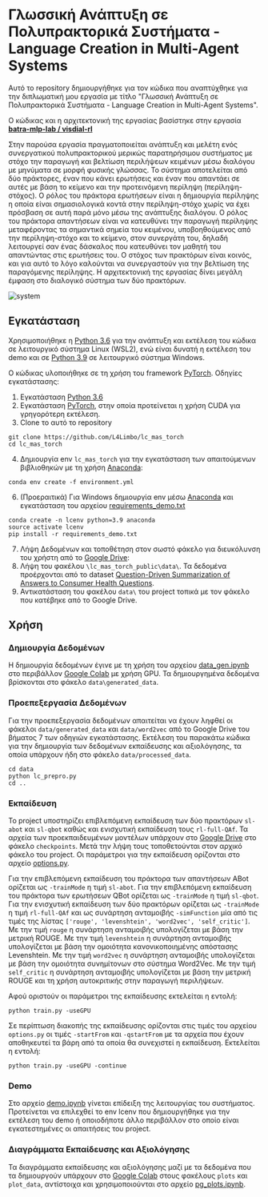 # Γλωσσική Ανάπτυξη σε Πολυπρακτορικά Συστήματα - Language Creation in Multi-Agent Systems
Αυτό το repository δημιουργήθηκε για τον κώδικα που αναπτύχθηκε για την διπλωματική μου εργασία με τίτλο "Γλωσσική Ανάπτυξη σε Πολυπρακτορικά Συστήματα - Language Creation in Multi-Agent Systems".

Ο κώδικας και η αρχιτεκτονική της εργασίας βασίστηκε στην εργασία 
**[ batra-mlp-lab / visdial-rl ](https://github.com/batra-mlp-lab/visdial-rl)** 

Στην παρούσα εργασία πραγματοποιείται ανάπτυξη και μελέτη ενός συνεργατικού πολυπρακτορικού μερικώς παρατηρήσιμου συστήματος με στόχο την παραγωγή και βελτίωση περιλήψεων κειμένων μέσω διαλόγου με μηνύματα σε μορφή φυσικής γλώσσας. Το σύστημα αποτελείται από δύο πράκτορες, έναν που κάνει ερωτήσεις και έναν που απαντάει σε αυτές με βάση το κείμενο και την προτεινόμενη περίληψη (περίληψη-στόχος). Ο ρόλος του πράκτορα ερωτήσεων είναι η δημιουργία περίληψης η οποία είναι σημασιολογικά κοντά στην περίληψη-στόχο χωρίς να έχει πρόσβαση σε αυτή παρά μόνο μέσω της ανάπτυξης διαλόγου. Ο ρόλος του πράκτορα απαντήσεων είναι να κατευθύνει την παραγωγή περίληψης μεταφέροντας τα σημαντικά σημεία του κειμένου, υποβοηθούμενος από την περίληψη-στόχο και το κείμενο, στον συνεργάτη του, δηλαδή λειτουργεί σαν ένας δάσκαλος που κατευθύνει τον μαθητή του απαντώντας στις ερωτήσεις του. Ο στόχος των πρακτόρων είναι κοινός, και για αυτό το λόγο καλούνται να συνεργαστούν για την βελτίωση της παραγόμενης περίληψης. Η αρχιτεκτονική της εργασίας δίνει μεγάλη έμφαση στο διαλογικό σύστημα των δύο πρακτόρων.

![system](images/system.jpg)

## Εγκατάσταση
Χρησιμοποιήθηκε η [Python 3.6](https://www.python.org/downloads/release/python-364/) για την ανάπτυξη και εκτέλεση του κώδικα σε λειτουργικό σύστημα Linux (WSL2), ενώ είναι δυνατή η εκτέλεση του demo και σε [Python 3.9](https://www.python.org/downloads/release/python-3915/) σε λειτουργικό σύστημα Windows.

Ο κώδικας υλοποιήθηκε σε τη χρήση του framework [PyTorch](https://pytorch.org/).
Οδηγίες εγκατάστασης:
1. Εγκατάσταση [Python 3.6](https://www.python.org/downloads/release/python-364/)
2. Εγκατάσταση [PyTorch](https://pytorch.org/), στην οποία προτείνεται η χρήση CUDA για γρηγορότερη εκτέλεση.
3. Clone το αυτό το repository 
```
git clone https://github.com/L4Limbo/lc_mas_torch
cd lc_mas_torch
```
4. Δημιουργία env `lc_mas_torch` για την εγκατάσταση των απαιτούμενων βιβλιοθηκών με τη χρήση [Anaconda](https://anaconda.org/anaconda/python):
```
conda env create -f environment.yml
```
6. (Προεραιτικά) Για Windows δημιουργία env μέσω [Anaconda](https://anaconda.org/anaconda/python) και εγκατάσταση του αρχείου [requirements_demo.txt](requirements_demo.txt)
```
conda create -n lcenv python=3.9 anaconda
source activate lcenv
pip install -r requirements_demo.txt

```
7. Λήψη Δεδομένων και τοποθέτηση στον σωστό φάκελο για διευκόλυνση του χρήστη από το [Google Drive](https://drive.google.com/drive/folders/1KhnPHy-1bjA_HO6mtfhXvbavVCNTLGoX?usp=share_link):
  8. Λήψη του φακέλου `\lc_mas_torch_public\data\`. Τα δεδομένα προέρχονται από το dataset [Question-Driven Summarization of Answers to Consumer Health Questions](https://osf.io/fyg46/?view_only=).
  9. Αντικατάσταση του φακέλου `data\` του project τοπικά με τον φάκελο που κατέβηκε από το Google Drive.

## Χρήση
### Δημιουργία Δεδομένων
Η δημιουργία δεδομένων έγινε με τη χρήση του αρχείου [data_gen.ipynb](data_gen.ipynb) στο περιβάλλον [Google Colab](https://colab.research.google.com) με χρήση GPU. Τα δημιουργημένα δεδομένα βρίσκονται στο φάκελο `data\generated_data`.

### Προεπεξεργασία Δεδομένων
Για την προεπεξεργασία δεδομένων απαιτείται να έχουν ληφθεί οι φάκελοι `data/generated_data` και `data/word2vec` από το Google Drive του βήματος 7 των οδηγιών εγκατάστασης. Εκτέλεση του παρακάτω κώδικα για την δημιουργία των δεδομένων εκπαίδευσης και αξιολόγησης, τα οποία υπάρχουν ήδη στο φάκελο `data/processed_data`.
```
cd data
python lc_prepro.py
cd ..
```

### Εκπαίδευση
Το project υποστηρίζει επιβλεπόμενη εκπαίδευση των δύο πρακτόρων `sl-abot` και `sl-qbot` καθώς και ενισχυτική εκπαίδευση τους `rl-full-QAf`.
Τα αρχεία των προεκπαιδευμένων μοντέλων υπάρχουν στο [Google Drive](https://drive.google.com/drive/folders/1KhnPHy-1bjA_HO6mtfhXvbavVCNTLGoX?usp=share_link) στο φάκελο `checkpoints`. Μετά την λήψη τους τοποθετούνται στον αρχικό φάκελο του project.
Οι παράμετροι για την εκπαίδευση ορίζονται στο αρχείο [options.py](options.py).

Για την επιβλεπόμενη εκπαίδευση του πράκτορα των απαντήσεων ABot ορίζεται ως `-trainMode` η τιμή `sl-abot`.
Για την επιβλεπόμενη εκπαίδευση του πράκτορα των ερωτήσεων QBot ορίζεται ως `-trainMode` η τιμή `sl-qbot`.
Για την ενισχυτική εκπαίδευση των δύο πρακτόρων ορίζεται ως `-trainMode` η τιμή `rl-full-QAf` και ως συνάρτηση ανταμοιβής `-simFunction` μία από τις τιμές της λίστας `['rouge', 'levenshtein', 'word2vec', 'self_critic']`.
Με την τιμή `rouge` η συνάρτηση ανταμοιβής υπολογίζεται με βάση την μετρική ROUGE.
Με την τιμή `levenshtein` η συνάρτηση ανταμοιβής υπολογίζεται με βάση την ομοιότητα κανονικοποιημένης απόστασης Levenshtein.
Με την τιμή `word2vec` η συνάρτηση ανταμοιβής υπολογίζεται με βάση την ομοιότητα συνημίτονων στο σύστημα Word2Vec.
Με την τιμή `self_critic` η συνάρτηση ανταμοιβής υπολογίζεται με βάση την μετρική ROUGE και τη χρήση αυτοκριτικής στην παραγωγή περιλήψεων.

Αφού οριστούν οι παράμετροι της εκπαίδευσης εκτελείται η εντολή:
```
python train.py -useGPU
```

Σε περίπτωση διακοπής της εκπαίδευσης ορίζονται στις τιμές του αρχείου `options.py` οι τιμές `-startFrom` και `-qstartFrom` με τα αρχεία που έχουν αποθηκευτεί τα βάρη από τα οποία θα συνεχιστεί η εκπαίδευση. Εκτελείται η εντολή:
```
python train.py -useGPU -continue
```

### Demo
Στο αρχείο [demo.ipynb](demo.ipynb) γίνεται επίδειξη της λειτουργίας του συστήματος. Προτείνεται να επιλεχθεί το env lcenv που δημιουργήθηκε για την εκτέλεση του demo ή οποιοδήποτε άλλο περιβάλλον στο οποίο είναι εγκατεστημένες οι απαιτήσεις του project.

### Διαγράμματα Εκπαίδευσης και Αξιολόγησης
Τα διαγράμματα εκπαίδευσης και αξιολόγησης μαζί με τα δεδομένα που τα δημιουργούν υπάρχουν στο [Google Colab](https://colab.research.google.com) στους φακέλους `plots` και `plot_data`, αντίστοιχα και χρησιμοποιούνται στο αρχείο [pg_plots.ipynb](pg_plots.ipynb).



